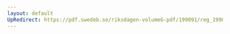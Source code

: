 ```yaml
---
layout: default
UpRedirect: https://pdf.swedeb.se/riksdagen-volumeG-pdf/199091/reg_199091/reg_199091_0447.pdf
---
```

